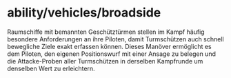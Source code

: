 # ability/vehicles/broadside

Raumschiffe mit bemannten Geschütztürmen stellen im Kampf häufig besondere Anforderungen an ihre Piloten, damit Turmschützen auch schnell bewegliche Ziele exakt erfassen können. Dieses Manöver ermöglicht es dem Piloten, den eigenen Positionswurf mit einer Ansage zu belegen und die Attacke-Proben aller Turmschützen in derselben Kampfrunde um denselben Wert zu erleichtern.

